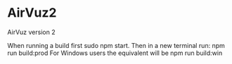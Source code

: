 # AirVuz2
AirVuz version 2

When running a build first sudo npm start. Then in a new terminal run: npm run build:prod
For Windows users the equivalent will be npm run build:win